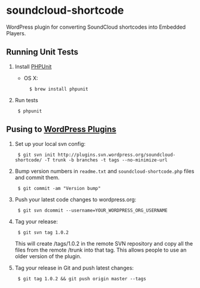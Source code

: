 # soundcloud-shortcode

WordPress plugin for converting SoundCloud shortcodes into Embedded Players.


## Running Unit Tests

1. Install [PHPUnit](https://github.com/sebastianbergmann/phpunit)

    - OS X:

            $ brew install phpunit

2. Run tests

        $ phpunit


## Pusing to [WordPress Plugins](https://wordpress.org/plugins/)

1. Set up your local svn config:

        $ git svn init http://plugins.svn.wordpress.org/soundcloud-shortcode/ -T trunk -b branches -t tags --no-minimize-url

2. Bump version numbers in `readme.txt` and `soundcloud-shortcode.php` files and commit them.

        $ git commit -am "Version bump"

3. Push your latest code changes to wordpress.org:

        $ git svn dcommit --username=YOUR_WORDPRESS_ORG_USERNAME

4. Tag your release:

        $ git svn tag 1.0.2

    This will create /tags/1.0.2 in the remote SVN repository and copy all the files from the remote /trunk into that tag. This allows people to use an older version of the plugin.

5. Tag your release in Git and push latest changes:

        $ git tag 1.0.2 && git push origin master --tags
